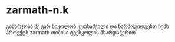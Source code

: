 # zarmath-n.k
გამარჯობა მე ვარ ნიკოლოზ კუთხაშვილი და წარმოგიდგენთ ჩემს პროექტს zarmath თიბისი ტექსკოლის მხარდაჭერით
